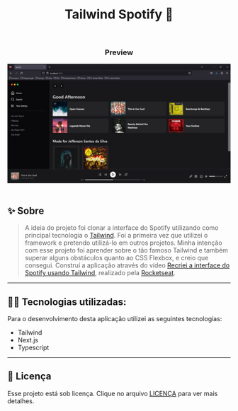 <h1 align="center">Tailwind Spotify 🚀</h1>
<br />

<h3 align="center">Preview</h3>

![Tailwind Spotify](https://github.com/jeffersonsil813/tailwind-spotify/blob/main/public/images/tailwind-spotify.png)
<br />
<br />

## ✨ Sobre

> A ideia do projeto foi clonar a interface do Spotify utilizando como principal tecnologia o [Tailwind](https://tailwindcss.com/). Foi a primeira vez que utilizei o framework e pretendo utilizá-lo em outros projetos. Minha intenção com esse projeto foi aprender sobre o tão famoso Tailwind e também superar alguns obstáculos quanto ao CSS Flexbox, e creio que consegui. Construí a aplicação através do vídeo [Recriei a interface do Spotify usando Tailwind](https://www.youtube.com/watch?v=YVI-q3idGiM), realizado pela [Rocketseat](https://www.rocketseat.com.br/).
> <br/>

---

## 👩‍💻 Tecnologias utilizadas:

Para o desenvolvimento desta aplicação utilizei as seguintes tecnologias:

- Tailwind
- Next.js
- Typescript

---

## 📃 Licença

Esse projeto está sob licença. Clique no arquivo [LICENÇA](https://github.com/jeffersonsil813/tailwind-spotify/blob/main/LICENSE.md) para ver mais detalhes.
